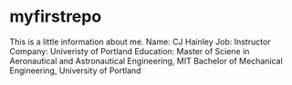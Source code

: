# myfirstrepo

This is a little information about me.
Name: CJ Hainley
Job: Instructor
Company: Univeristy of Portland
Education: Master of Sciene in Aeronautical and Astronautical Engineering, MIT
Bachelor of Mechanical Engineering, University of Portland
